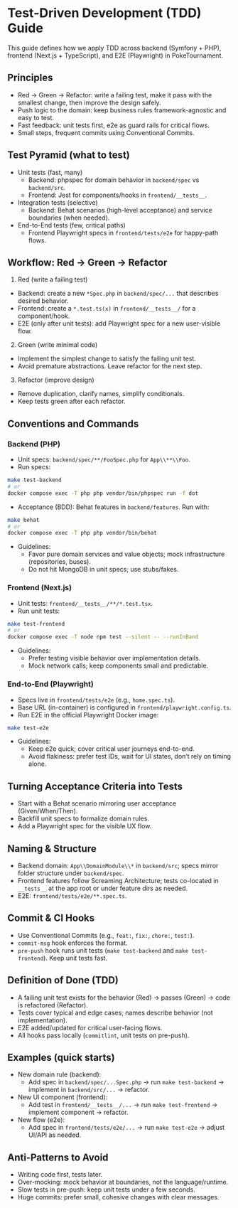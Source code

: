 # Test-Driven Development (TDD) Guide

This guide defines how we apply TDD across backend (Symfony + PHP), frontend (Next.js + TypeScript), and E2E (Playwright) in PokeTournament.

## Principles

- Red → Green → Refactor: write a failing test, make it pass with the smallest change, then improve the design safely.
- Push logic to the domain: keep business rules framework-agnostic and easy to test.
- Fast feedback: unit tests first, e2e as guard rails for critical flows.
- Small steps, frequent commits using Conventional Commits.

## Test Pyramid (what to test)

- Unit tests (fast, many)
  - Backend: phpspec for domain behavior in `backend/spec` vs `backend/src`.
  - Frontend: Jest for components/hooks in `frontend/__tests__`.
- Integration tests (selective)
  - Backend: Behat scenarios (high-level acceptance) and service boundaries (when needed).
- End-to-End tests (few, critical paths)
  - Frontend Playwright specs in `frontend/tests/e2e` for happy-path flows.

## Workflow: Red → Green → Refactor

1) Red (write a failing test)
- Backend: create a new `*Spec.php` in `backend/spec/...` that describes desired behavior.
- Frontend: create a `*.test.ts(x)` in `frontend/__tests__/` for a component/hook.
- E2E (only after unit tests): add Playwright spec for a new user-visible flow.

2) Green (write minimal code)
- Implement the simplest change to satisfy the failing unit test.
- Avoid premature abstractions. Leave refactor for the next step.

3) Refactor (improve design)
- Remove duplication, clarify names, simplify conditionals.
- Keep tests green after each refactor.

## Conventions and Commands

### Backend (PHP)

- Unit specs: `backend/spec/**/FooSpec.php` for `App\\**\\Foo`.
- Run specs:
```bash
make test-backend
# or
docker compose exec -T php php vendor/bin/phpspec run -f dot
```
- Acceptance (BDD): Behat features in `backend/features`. Run with:
```bash
make behat
# or
docker compose exec -T php php vendor/bin/behat
```
- Guidelines:
  - Favor pure domain services and value objects; mock infrastructure (repositories, buses).
  - Do not hit MongoDB in unit specs; use stubs/fakes.

### Frontend (Next.js)

- Unit tests: `frontend/__tests__/**/*.test.tsx`.
- Run unit tests:
```bash
make test-frontend
# or
docker compose exec -T node npm test --silent -- --runInBand
```
- Guidelines:
  - Prefer testing visible behavior over implementation details.
  - Mock network calls; keep components small and predictable.

### End-to-End (Playwright)

- Specs live in `frontend/tests/e2e` (e.g., `home.spec.ts`).
- Base URL (in-container) is configured in `frontend/playwright.config.ts`.
- Run E2E in the official Playwright Docker image:
```bash
make test-e2e
```
- Guidelines:
  - Keep e2e quick; cover critical user journeys end-to-end.
  - Avoid flakiness: prefer test IDs, wait for UI states, don’t rely on timing alone.

## Turning Acceptance Criteria into Tests

- Start with a Behat scenario mirroring user acceptance (Given/When/Then).
- Backfill unit specs to formalize domain rules.
- Add a Playwright spec for the visible UX flow.

## Naming & Structure

- Backend domain: `App\\DomainModule\\*` in `backend/src`; specs mirror folder structure under `backend/spec`.
- Frontend features follow Screaming Architecture; tests co-located in `__tests__` at the app root or under feature dirs as needed.
- E2E: `frontend/tests/e2e/**.spec.ts`.

## Commit & CI Hooks

- Use Conventional Commits (e.g., `feat:`, `fix:`, `chore:`, `test:`).
- `commit-msg` hook enforces the format.
- `pre-push` hook runs unit tests (`make test-backend` and `make test-frontend`). Keep unit tests fast.

## Definition of Done (TDD)

- A failing unit test exists for the behavior (Red) → passes (Green) → code is refactored (Refactor).
- Tests cover typical and edge cases; names describe behavior (not implementation).
- E2E added/updated for critical user-facing flows.
- All hooks pass locally (`commitlint`, unit tests on pre-push).

## Examples (quick starts)

- New domain rule (backend):
  - Add spec in `backend/spec/...Spec.php` → run `make test-backend` → implement in `backend/src/...` → refactor.
- New UI component (frontend):
  - Add test in `frontend/__tests__/...` → run `make test-frontend` → implement component → refactor.
- New flow (e2e):
  - Add spec in `frontend/tests/e2e/...` → run `make test-e2e` → adjust UI/API as needed.

## Anti-Patterns to Avoid

- Writing code first, tests later.
- Over-mocking: mock behavior at boundaries, not the language/runtime.
- Slow tests in pre-push: keep unit tests under a few seconds.
- Huge commits: prefer small, cohesive changes with clear messages.
